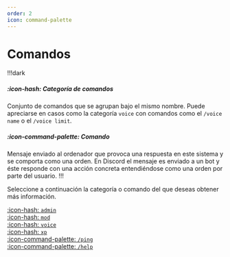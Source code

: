 ```yaml
---
order: 2
icon: command-palette
---
```


# Comandos

!!!dark
##### :icon-hash: Categoría de comandos
Conjunto de comandos que se agrupan bajo el mismo nombre.
Puede apreciarse en casos como la categoría `voice` con comandos como el `/voice name` o el `/voice limit`.

##### :icon-command-palette: Comando
Mensaje enviado al ordenador que provoca una respuesta en este sistema y se comporta como una orden. En Discord el mensaje es enviado a un bot y éste responde con una acción concreta entendiéndose como una orden por parte del usuario.
!!!

Seleccione a continuación la categoría o comando del que deseas obtener más información.

[:icon-hash: `admin`](./administration/administration.md)<br>
[:icon-hash: `mod`](./moderation/moderation.md)<br>
[:icon-hash: `voice`](./voice/voice.md)<br>
[:icon-hash: `xp`](./xp/xp.md)<br>
[:icon-command-palette: `/ping`](./ping/ping.md)<br>
[:icon-command-palette: `/help`](./help/help.md)<br>